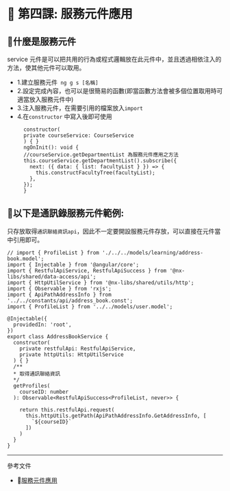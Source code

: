 # 📌 第四課: 服務元件應用

## 📌**什麼是服務元件**
service 元件是可以把共用的行為或程式邏輯放在此元件中，並且透過相依注入的方法，使其他元件可以取用。
- 1.建立服務元件` ng g s [名稱]`
- 2.設定完成內容，也可以是很簡易的函數(即當函數方法會被多個位置取用時可適當放入服務元件中)
- 3.注入服務元件，在需要引用的檔案放入`import`
- 4.在`constructor` 中寫入後即可使用
  ```
    constructor(
    private courseService: CourseService
    ) { }
    ngOnInit(): void {
    //courseService.getDepartmentList 為服務元件應用之方法
    this.courseService.getDepartmentList().subscribe({
      next: ({ data: { list: facultyList } }) => {
        this.constructFacultyTree(facultyList);
      },
    });
    }
  ```
## 📌**以下是通訊錄服務元件範例:**
  只存放取得`通訊聯絡資訊api`，因此不一定要開設服務元件存放，可以直接在元件當中引用即可。
  ```
  // import { ProfileList } from './../../models/learning/address-book.model';
  import { Injectable } from '@angular/core';
  import { RestfulApiService, RestfulApiSuccess } from '@nx-libs/shared/data-access/api';
  import { HttpUtilService } from '@nx-libs/shared/utils/http';
  import { Observable } from 'rxjs';
  import { ApiPathAddressInfo } from '../../constants/api/address_book.const';
  import { ProfileList } from '../../models/user.model';
  
  @Injectable({
    providedIn: 'root',
  })
  export class AddressBookService {
    constructor(
      private restfulApi: RestfulApiService,
      private httpUtils: HttpUtilService
    ) { }
    /**
    * 取得通訊聯絡資訊
    */
    getProfiles(
      courseID: number
    ): Observable<RestfulApiSuccess<ProfileList, never>> {
  
      return this.restfulApi.request(
        this.httpUtils.getPath(ApiPathAddressInfo.GetAddressInfo, [
          `${courseID}`
        ])
      )
    }
  }

  ```
---
參考文件
- 📌[服務元件應用](https://ithelp.ithome.com.tw/m/articles/10241385)



